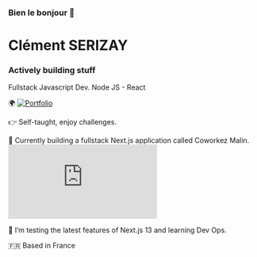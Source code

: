 ### Bien le bonjour 👋

# Clément SERIZAY
### Actively building stuff

Fullstack Javascript Dev.
Node JS - React

🌍 [![Portfolio](https://img.shields.io/badge/-Portfolio-blue)](https://clementserizay.com/) 

:point_right: Self-taught, enjoy challenges.

:rocket: Currently building a fullstack Next.js application called Coworkez Malin. ![Coworkez Malin](https:coworkezmalin.com)


:book: I’m testing the latest features of Next.js 13 and learning Dev Ops. 

:fr: Based in France
